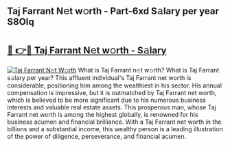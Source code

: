 ## Taj Farrant N𝚎t w𝚘rth - Part-6xd S𝚊lary per year S8OIq

# <h2><a href="http://gc46qro.nevu.top/?p=Taj+Farrant">🔗 👉🔴 Taj Farrant N𝚎t w𝚘rth - S𝚊lary</a></h2>

[![Taj Farrant N𝚎t W𝚘rth](https://i.imgur.com/Oavwk0R.jpeg)](http://gc46qro.nevu.top/?p=Taj+Farrant)
What is Taj Farrant n𝚎t w𝚘rth? What is Taj Farrant s𝚊lary per year?
This affluent individual's Taj Farrant net worth is considerable, positioning him among the wealthiest in his sector. His annual compensation is impressive, but it is outmatched by Taj Farrant net worth, which is believed to be more significant due to his numerous business interests and valuable real estate assets. This prosperous man, whose Taj Farrant net worth is among the highest globally, is renowned for his business acumen and financial brilliance. With a Taj Farrant net worth in the billions and a substantial income, this wealthy person is a leading illustration of the power of diligence, perseverance, and financial acumen.
